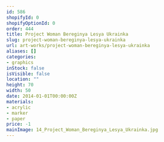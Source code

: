 ```yaml
---
id: 586
shopifyId: 0
shopifyOptionId: 0
order: 444
title: Project Woman Bereginya Lesya Ukrainka
slug: project-woman-bereginya-lesya-ukrainka
url: art-works/project-woman-bereginya-lesya-ukrainka
aliases: []
categories:
- graphics
inStock: false
isVisible: false
location: ""
height: 70
width: 50
date: 2014-01-01T00:00:00Z
materials:
- acrylic
- marker
- paper
price: -1
mainImage: 14_Project_Woman_Bereginya_Lesya_Ukrainka.jpg
---
```

